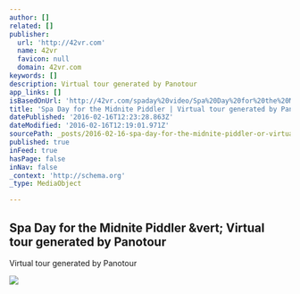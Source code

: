 ```yaml
---
author: []
related: []
publisher:
  url: 'http://42vr.com'
  name: 42vr
  favicon: null
  domain: 42vr.com
keywords: []
description: Virtual tour generated by Panotour
app_links: []
isBasedOnUrl: 'http://42vr.com/spaday%20video/Spa%20Day%20for%20the%20Midnite%20Piddler.html'
title: 'Spa Day for the Midnite Piddler | Virtual tour generated by Panotour'
datePublished: '2016-02-16T12:23:28.863Z'
dateModified: '2016-02-16T12:19:01.971Z'
sourcePath: _posts/2016-02-16-spa-day-for-the-midnite-piddler-or-virtual-tour-generated-by.md
published: true
inFeed: true
hasPage: false
inNav: false
_context: 'http://schema.org'
_type: MediaObject

---
```

<article style=""><h1>Spa Day for the Midnite Piddler &amp;vert; Virtual tour generated by Panotour</h1><p>Virtual tour generated by Panotour</p><img src="http://42vr.com/spaday%20video/Spa%20Day%20for%20the%20Midnite%20Piddlerdata/thumbnail.jpg" /></article>